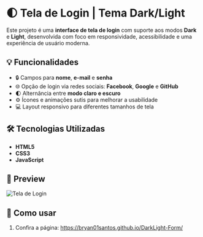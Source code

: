 # 🌓 Tela de Login | Tema Dark/Light

Este projeto é uma **interface de tela de login** com suporte aos modos **Dark** e **Light**, desenvolvida com foco em responsividade, acessibilidade e uma experiência de usuário moderna.

## 💡 Funcionalidades

- 🔒 Campos para **nome**, **e-mail** e **senha**
- 🌐 Opção de login via redes sociais: **Facebook**, **Google** e **GitHub**
- 🌓 Alternância entre **modo claro e escuro**
- ⚙️ Ícones e animações sutis para melhorar a usabilidade
- 💻 Layout responsivo para diferentes tamanhos de tela

## 🛠️ Tecnologias Utilizadas

- **HTML5**
- **CSS3**
- **JavaScript**

## 📸 Preview

![Tela de Login]()

## 🚀 Como usar

1. Confira a página:
https://bryan01santos.github.io/DarkLight-Form/
